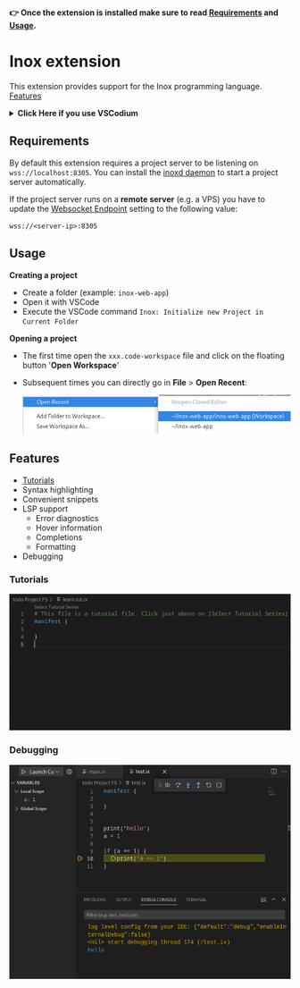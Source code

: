 **👉 Once the extension is installed make sure to read [Requirements](#requirements) and [Usage](#usage).**

# Inox extension

This extension provides support for the Inox programming language.\
[Features](#features)

<details>

**<summary>Click Here if you use VSCodium</summary>**

Go on https://marketplace.visualstudio.com/items?itemName=graphr00t.inox and click on `Download Extension` to download the VSIX file for the extension:\
![image](https://user-images.githubusercontent.com/113632189/235324122-3f75a2bd-1238-4c53-9192-bcc530ab68c1.png)

You can install the extension in VSCodium by going on the **Extensions**
tab and clicking here:\
![image](https://user-images.githubusercontent.com/113632189/235324154-631e215c-1130-4da1-ae2a-a19806cd28c8.png)

</details>

## Requirements

By default this extension requires a project server to be listening on `wss://localhost:8305`.
You can install the [inoxd daemon](https://github.com/inoxlang/inox/blob/master/docs/inox-daemon.md) to 
start a project server automatically.

If the project server runs on a **remote server** (e.g. a VPS) you have to update the [Websocket Endpoint](command:workbench.action.openSettings?%22%40ext%3Agraphr00t.inox%22) setting to the following value:
```
wss://<server-ip>:8305
```


## Usage

**Creating a project**

- Create a folder (example: `inox-web-app`)
- Open it with VSCode
- Execute the VSCode command `Inox: Initialize new Project in Current Folder`

**Opening a project**

- The first time open the `xxx.code-workspace` file and click on the floating button '**Open Workspace**'
- Subsequent times you can directly go in **File** > **Open Recent**:

  ![recent workspace](./assets/docs/recent-workspace.png)


## Features

- [Tutorials](#tutorials)
- Syntax highlighting
- Convenient snippets
- LSP support
  - Error diagnostics
  - Hover information
  - Completions
  - Formatting
- Debugging

### Tutorials

![tutorial demo](assets/docs/tutorial-demo.gif)

### Debugging

![img](assets/docs/debug-demo.png)